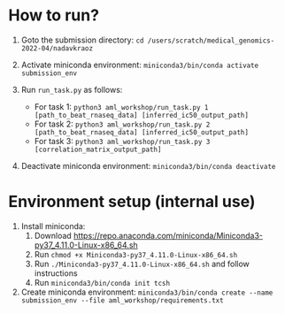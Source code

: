 How to run?
===========

1. Goto the submission directory: `cd /users/scratch/medical_genomics-2022-04/nadavkraoz`
2. Activate miniconda environment: `miniconda3/bin/conda activate submission_env`
3. Run `run_task.py` as follows:
   * For task 1: `python3 aml_workshop/run_task.py 1 [path_to_beat_rnaseq_data] [inferred_ic50_output_path]`
   * For task 2: `python3 aml_workshop/run_task.py 2 [path_to_beat_rnaseq_data] [inferred_ic50_output_path]`
   * For task 3: `python3 aml_workshop/run_task.py 3 [correlation_matrix_output_path]`

4. Deactivate miniconda environment: `miniconda3/bin/conda deactivate`


Environment setup (internal use)
================================
1. Install miniconda:
   1. Download https://repo.anaconda.com/miniconda/Miniconda3-py37_4.11.0-Linux-x86_64.sh
   2. Run `chmod +x Miniconda3-py37_4.11.0-Linux-x86_64.sh`
   3. Run `./Miniconda3-py37_4.11.0-Linux-x86_64.sh` and follow instructions
   4. Run `miniconda3/bin/conda init tcsh`
2. Create miniconda environment: `miniconda3/bin/conda create --name submission_env --file aml_workshop/requirements.txt`
